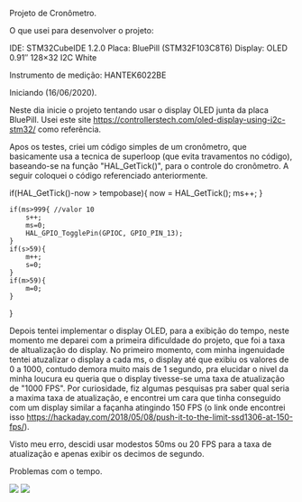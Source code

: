 Projeto de Cronômetro.

O que usei para desenvolver o projeto:

IDE: STM32CubeIDE 1.2.0
Placa: BluePill (STM32F103C8T6)
Display: OLED 0.91″ 128×32 I2C White 

Instrumento de medição: HANTEK6022BE


Iniciando (16/06/2020).

Neste dia inicie o projeto tentando usar o display OLED junta da placa BluePill. Usei este site https://controllerstech.com/oled-display-using-i2c-stm32/ como referência.

Apos os testes, criei um código simples de um cronômetro, que basicamente usa a tecnica de superloop (que evita travamentos no código), baseando-se na função "HAL_GetTick()", para o controle do cronômetro. A seguir coloquei o código referenciado anteriormente.

if(HAL_GetTick()-now > tempobase){
		  now = HAL_GetTick();
		  ms++;
	  }

    if(ms>999{ //valor 10
        s++;
        ms=0;
        HAL_GPIO_TogglePin(GPIOC, GPIO_PIN_13);
    }
    if(s>59){
        m++;
        s=0;
    }
    if(m>59){
        m=0;
    }
}

Depois tentei implementar o display OLED, para a exibição do tempo, neste momento me deparei com a primeira dificuldade do projeto, que foi a taxa de altualização do display. No primeiro momento, com minha ingenuidade tentei atuzalizar o display a cada ms, o display até que exibiu os valores de 0 a 1000, contudo demora muito mais de 1 segundo, pra elucidar o nivel da minha loucura eu queria que o display tivesse-se uma taxa de atualização de "1000 FPS". 
Por curiosidade, fiz algumas pesquisas pra saber qual seria a maxima taxa de atualização, e encontrei um cara que tinha conseguido com um display similar a façanha atingindo 150 FPS (o link onde encontrei isso https://hackaday.com/2018/05/08/push-it-to-the-limit-ssd1306-at-150-fps/).

Visto meu erro, descidi usar modestos 50ms ou 20 FPS para a taxa de atualização e apenas exibir os decimos de segundo.

Problemas com o tempo.

<img src=”https://user-images.githubusercontent.com/37257011/84936029-00a88c00-b0b0-11ea-903e-3d39d6aa6695.png”>

<img src=”https://user-images.githubusercontent.com/37257011/84936039-01d9b900-b0b0-11ea-84bb-421fbce32527.png”>